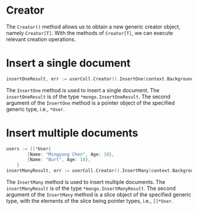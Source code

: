 # Creator
The `Creator()` method allows us to obtain a new generic creator object, namely `Creator[T]`. With the methods of `Creator[T]`, we can execute relevant creation operations.

# Insert a single document
```go
insertOneResult, err := userColl.Creator().InsertOne(context.Background(), &User{Name: "Mingyong Chen", Age: 18})
```
The `InsertOne` method is used to insert a single document. The `insertOneResult` is of the type `*mongo.InsertOneResult`. The second argument of the `InsertOne` method is a pointer object of the specified generic type, i.e., `*User`.


# Insert multiple documents
```go
users := []*User{
		{Name: "Mingyong Chen", Age: 18},
		{Name: "Burt", Age: 18},
	}
insertManyResult, err := userColl.Creator().InsertMany(context.Background(), users)
```
The `InsertMany` method is used to insert multiple documents. The `insertManyResult` is of the type `*mongo.InsertManyResult`. The second argument of the `InsertMany` method is a slice object of the specified generic type, with the elements of the slice being pointer types, i.e., `[]*User`.
